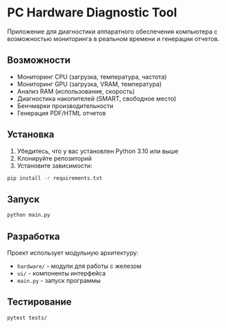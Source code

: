 # PC Hardware Diagnostic Tool

Приложение для диагностики аппаратного обеспечения компьютера с возможностью мониторинга в реальном времени и генерации отчетов.

## Возможности

- Мониторинг CPU (загрузка, температура, частота)
- Мониторинг GPU (загрузка, VRAM, температура)
- Анализ RAM (использование, скорость)
- Диагностика накопителей (SMART, свободное место)
- Бенчмарки производительности
- Генерация PDF/HTML отчетов

## Установка

1. Убедитесь, что у вас установлен Python 3.10 или выше
2. Клонируйте репозиторий
3. Установите зависимости:
```bash
pip install -r requirements.txt
```

## Запуск

```bash
python main.py
```

## Разработка

Проект использует модульную архитектуру:
- `hardware/` - модули для работы с железом
- `ui/` - компоненты интерфейса
- `main.py` - запуск программы

## Тестирование

```bash
pytest tests/
``` 

